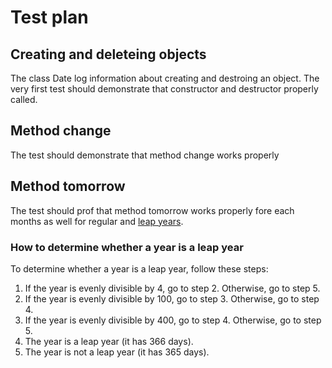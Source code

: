# Test plan

## Creating and deleteing objects

The class Date log information about creating and destroing an object. The very first test should demonstrate that constructor and destructor properly called.

## Method change

The test should demonstrate that method change works properly

## Method tomorrow

The test should prof that method tomorrow works properly fore each months as well for regular and [leap years](https://en.wikipedia.org/wiki/Leap_year).

### How to determine whether a year is a leap year
To determine whether a year is a leap year, follow these steps:

1. If the year is evenly divisible by 4, go to step 2. Otherwise, go to step 5.
2. If the year is evenly divisible by 100, go to step 3. Otherwise, go to step 4.
3. If the year is evenly divisible by 400, go to step 4. Otherwise, go to step 5.
4. The year is a leap year (it has 366 days).
5. The year is not a leap year (it has 365 days).
